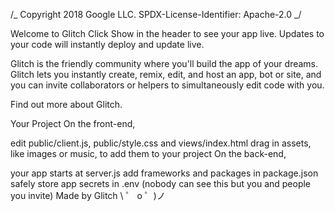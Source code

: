 /_ Copyright 2018 Google LLC. SPDX-License-Identifier: Apache-2.0 _/

Welcome to Glitch
Click Show in the header to see your app live. Updates to your code will instantly deploy and update live.

Glitch is the friendly community where you'll build the app of your dreams. Glitch lets you instantly create, remix, edit, and host an app, bot or site, and you can invite collaborators or helpers to simultaneously edit code with you.

Find out more about Glitch.

Your Project
On the front-end,

edit public/client.js, public/style.css and views/index.html
drag in assets, like images or music, to add them to your project
On the back-end,

your app starts at server.js
add frameworks and packages in package.json
safely store app secrets in .env (nobody can see this but you and people you invite)
Made by Glitch
\ ゜ o ゜)ノ
